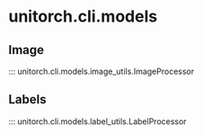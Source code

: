 # unitorch.cli.models

## Image

::: unitorch.cli.models.image_utils.ImageProcessor

## Labels

::: unitorch.cli.models.label_utils.LabelProcessor